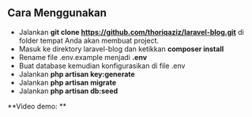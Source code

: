## Cara Menggunakan
- Jalankan **git clone https://github.com/thoriqaziz/laravel-blog.git** di folder tempat Anda akan membuat project.
- Masuk ke direktory laravel-blog dan ketikkan **composer install**
- Rename file .env.example menjadi **.env**
- Buat database kemudian konfigurasikan di file .env
- Jalankan **php artisan key:generate**
- Jalankan **php artisan migrate**
- Jalankan **php artisan db:seed**

**Video demo: **

